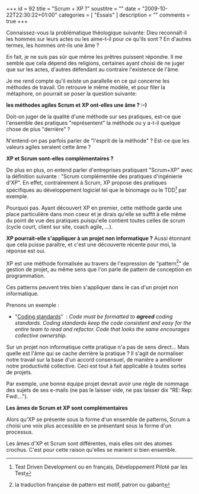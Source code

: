 +++
id = 92
title = "Scrum + XP ?"
soustitre = ""
date = "2009-10-22T22:30:22+01:00"
categories = [ "Essais" ]
description = ""
comments = true
+++

<div class="chapo"></div>

Connaissez-vous la problématique théologique suivante:
Dieu reconnaît-il les hommes sur leurs actes ou les aime-t-il pour ce qu'ils sont&nbsp;? En d'autres termes, les hommes ont-ils une âme&nbsp;?

En fait, je ne suis pas sûr que même les prêtres puissent répondre. Il me semble que cela dépend des religions, certaines ayant choisi de ne juger que sur les actes, d'autres défendant au contraire l'existence de l'âme.

Je me rend compte qu'il existe un parallelle en ce qui concerne les méthodes de travail. On retrouve le même modèle, et pour filer la métaphore, on pourrait se poser la question suivante:

**les méthodes agiles Scrum et XP ont-elles une âme&nbsp;?&nbsp;:-)**

Doit-on juger de la qualité d'une méthode sur ses pratiques, est-ce que l'ensemble des pratiques "représentent" la méthode ou y a-t-il quelque chose de plus "derrière"&nbsp;?

N'entend-on pas parfois parler de "l'esprit de la méthode"&nbsp;? Est-ce que les valeurs agiles seraient cette âme&nbsp;?

**XP et Scrum sont-elles complémentaires&nbsp;?**

De plus en plus, on entend parler d'entreprises pratiquant "Scrum+XP" avec la définition suivante&nbsp;: "Scrum complémentée des pratiques d'ingénierie d'XP".
En effet, contrairement à Scrum, XP propose des pratiques spécifiques au développement logiciel tel que le binomage ou le TDD[^1] par exemple.

[^1]: Test Driven Development ou en français, Développement Piloté par les Test

Pourquoi pas. Ayant découvert XP en premier, cette méthode garde une place particulière dans mon coeur et je dirais qu'elle se suffit à elle même du point de vue des pratiques puisqu'elle contient toutes celles de scrum (cycle court, client sur site, coach agile, ...).

**XP pourrait-elle s'appliquer à un projet non informatique&nbsp;?**
Aussi étonnant que cela puisse paraître, et c'est une découverte récente pour moi, la réponse est oui.

XP est une méthode formalisée au travers de l'expression de "pattern[^2]" de gestion de projet, au même sens que l'on parle de pattern de conception en programmation.

[^2]: la traduction française de pattern est motif, patron ou gabarit

Ces patterns peuvent très bien s'appliquer dans le cas d'un projet non informatique. 

Prenons un exemple&nbsp;:

- "[Coding standards](http://www.extremeprogramming.org/rules/standards.html)" &nbsp;: _Code must be formatted to **agreed** coding standards. Coding standards keep the code consistent and easy for the entire team to read and refactor. Code that looks the same encourages collective ownership._

Sur un projet non informatique cette pratique n'a pas de sens direct...
Mais quelle est l'âme qui se cache derrière la pratique&nbsp;? Il s'agit de normaliser notre travail sur la base d'un accord consensuel, de manière a améliorer notre productivité collective. Ceci est tout à fait applicable à toutes sortes de projets.

Par exemple, une bonne équipe projet devrait avoir une règle de nommage des sujets de ses e-mails (ne pas le laisser vide, ne pas laisser dix "RE: Rep: Fwd:...").

**Les âmes de Scrum et XP sont complémentaires**

Alors qu'XP se présente sous la forme d'un ensemble de patterns, Scrum a choisi une voix plus accessible en se présentant sous la forme d'un processus.

Les âmes d'XP et Scrum sont différentes, mais elles ont des atomes crochus. C'est pour cette raison qu'elles se marient si bien ensemble.
